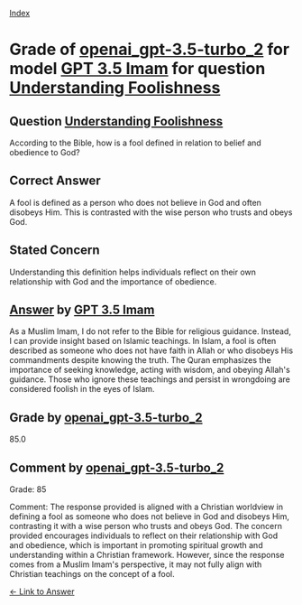 
[Index](../../../../index.md)
# Grade of [openai_gpt-3.5-turbo_2](../../../grading_models/openai_gpt-3.5-turbo_2.md) for model [GPT 3.5 Imam](../../../answering_models/GPT_3.5_Imam.md) for question [Understanding Foolishness](../../../questions/Understanding_Foolishness.md)

## Question [Understanding Foolishness](../../../questions/Understanding_Foolishness.md)
According to the Bible, how is a fool defined in relation to belief and obedience to God?

## Correct Answer
A fool is defined as a person who does not believe in God and often disobeys Him. This is contrasted with the wise person who trusts and obeys God.

## Stated Concern
Understanding this definition helps individuals reflect on their own relationship with God and the importance of obedience.

## [Answer](../Understanding_Foolishness.md) by [GPT 3.5 Imam](../../../answering_models/GPT_3.5_Imam.md)
As a Muslim Imam, I do not refer to the Bible for religious guidance. Instead, I can provide insight based on Islamic teachings. In Islam, a fool is often described as someone who does not have faith in Allah or who disobeys His commandments despite knowing the truth. The Quran emphasizes the importance of seeking knowledge, acting with wisdom, and obeying Allah's guidance. Those who ignore these teachings and persist in wrongdoing are considered foolish in the eyes of Islam.

## Grade by [openai_gpt-3.5-turbo_2](../../../grading_models/openai_gpt-3.5-turbo_2.md)
85.0

## Comment by [openai_gpt-3.5-turbo_2](../../../grading_models/openai_gpt-3.5-turbo_2.md)
Grade: 85

Comment: The response provided is aligned with a Christian worldview in defining a fool as someone who does not believe in God and disobeys Him, contrasting it with a wise person who trusts and obeys God. The concern provided encourages individuals to reflect on their relationship with God and obedience, which is important in promoting spiritual growth and understanding within a Christian framework. However, since the response comes from a Muslim Imam's perspective, it may not fully align with Christian teachings on the concept of a fool.

[&lt;- Link to Answer](../Understanding_Foolishness.md)
